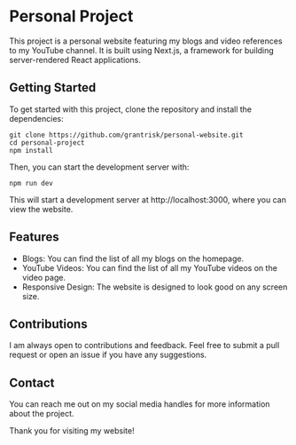 # Personal Project

This project is a personal website featuring my blogs and video references to my YouTube channel. It is built using Next.js, a framework for building server-rendered React applications.

## Getting Started

To get started with this project, clone the repository and install the dependencies:

```
git clone https://github.com/grantrisk/personal-website.git
cd personal-project
npm install
```

Then, you can start the development server with:

```
npm run dev
```

This will start a development server at http://localhost:3000, where you can view the website.

## Features

- Blogs: You can find the list of all my blogs on the homepage.
- YouTube Videos: You can find the list of all my YouTube videos on the video page.
- Responsive Design: The website is designed to look good on any screen size.

## Contributions

I am always open to contributions and feedback. Feel free to submit a pull request or open an issue if you have any suggestions.

## Contact

You can reach me out on my social media handles for more information about the project.

Thank you for visiting my website!
